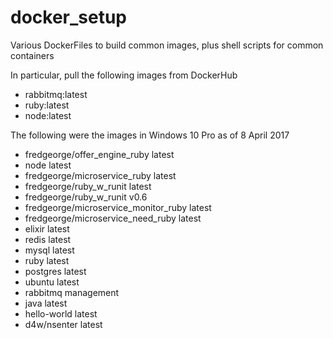 # docker_setup
Various DockerFiles to build common images, plus shell scripts for common containers

In particular, pull the following images from DockerHub
- rabbitmq:latest
- ruby:latest
- node:latest

The following were the images in Windows 10 Pro as of 8 April 2017
- fredgeorge/offer_engine_ruby           latest
- node                                   latest
- fredgeorge/microservice_ruby           latest
- fredgeorge/ruby_w_runit                latest
- fredgeorge/ruby_w_runit                v0.6
- fredgeorge/microservice_monitor_ruby   latest
- fredgeorge/microservice_need_ruby      latest
- elixir                                 latest
- redis                                  latest
- mysql                                  latest
- ruby                                   latest
- postgres                               latest
- ubuntu                                 latest
- rabbitmq                               management
- java                                   latest
- hello-world                            latest
- d4w/nsenter                            latest